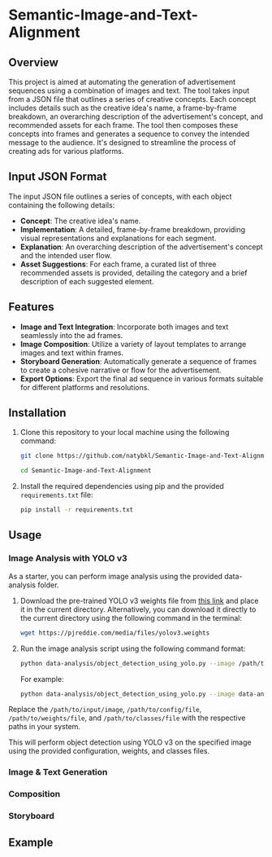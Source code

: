 # Semantic-Image-and-Text-Alignment

## Overview
This project is aimed at automating the generation of advertisement sequences using a combination of images and text. The tool takes input from a JSON file that outlines a series of creative concepts. Each concept includes details such as the creative idea's name, a frame-by-frame breakdown, an overarching description of the advertisement's concept, and recommended assets for each frame. The tool then composes these concepts into frames and generates a sequence to convey the intended message to the audience. It's designed to streamline the process of creating ads for various platforms.

## Input JSON Format
The input JSON file outlines a series of concepts, with each object containing the following details:
- **Concept**: The creative idea's name.
- **Implementation**: A detailed, frame-by-frame breakdown, providing visual representations and explanations for each segment.
- **Explanation**: An overarching description of the advertisement's concept and the intended user flow.
- **Asset Suggestions**: For each frame, a curated list of three recommended assets is provided, detailing the category and a brief description of each suggested element.

## Features
- **Image and Text Integration**: Incorporate both images and text seamlessly into the ad frames.
- **Image Composition**: Utilize a variety of layout templates to arrange images and text within frames.
- **Storyboard Generation**: Automatically generate a sequence of frames to create a cohesive narrative or flow for the advertisement.
- **Export Options**: Export the final ad sequence in various formats suitable for different platforms and resolutions.

## Installation
1. Clone this repository to your local machine using the following command:
    ```bash
    git clone https://github.com/natybkl/Semantic-Image-and-Text-Alignment.git

    cd Semantic-Image-and-Text-Alignment
    ```
2. Install the required dependencies using pip and the provided `requirements.txt` file:
    ```bash
    pip install -r requirements.txt
    ```


## Usage
### Image Analysis with YOLO v3
As a starter, you can perform image analysis using the provided data-analysis folder.

1. Download the pre-trained YOLO v3 weights file from [this link](https://pjreddie.com/media/files/yolov3.weights) and place it in the current directory. Alternatively, you can download it directly to the current directory using the following command in the terminal:
    ```bash
    wget https://pjreddie.com/media/files/yolov3.weights
    ```

2. Run the image analysis script using the following command format:
    ```bash
    python data-analysis/object_detection_using_yolo.py --image /path/to/input/image --config /path/to/config/file --weights /path/to/weights/file --classes /path/to/classes/file
    ```

    For example:
    ```bash
    python data-analysis/object_detection_using_yolo.py --image data-analysis/unlabeled_images/toy_car.png --config yolov3.cfg --weights yolov3.weights --classes yolov3.txt
    ```

Replace the `/path/to/input/image`, `/path/to/config/file`, `/path/to/weights/file`, and `/path/to/classes/file` with the respective paths in your system.

This will perform object detection using YOLO v3 on the specified image using the provided configuration, weights, and classes files.

### Image & Text Generation

### Composition

### Storyboard

## Example
